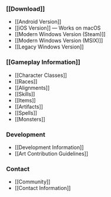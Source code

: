 ### [[Download]]

* [[Android Version]]
* [[iOS Version]] — Works on macOS
* [[Modern Windows Version (Steam)]]
* [[Modern Windows Version (MSIX)]]
* [[Legacy Windows Version]]

### [[Gameplay Information]]

* [[Character Classes]]
* [[Races]]
* [[Alignments]]
* [[Skills]]
* [[Items]]
* [[Artifacts]]
* [[Spells]]
* [[Monsters]]

### Development

* [[Development Information]]
* [[Art Contribution Guidelines]]

### Contact

* [[Community]]
* [[Contact Information]]
